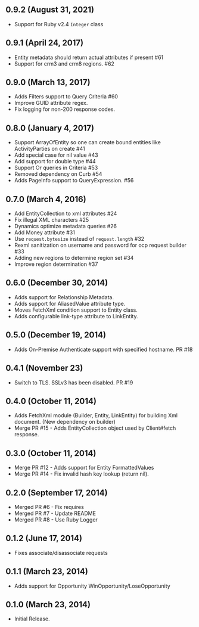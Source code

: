 ## 0.9.2 (August 31, 2021)
* Support for Ruby v2.4 `Integer` class

## 0.9.1 (April 24, 2017)
* Entity metadata should return actual attributes if present #61
* Support for crm3 and crm8 regions. #62

## 0.9.0 (March 13, 2017)
* Adds Filters support to Query Criteria #60
* Improve GUID attribute regex.
* Fix logging for non-200 response codes.

## 0.8.0 (January 4, 2017)
* Support ArrayOfEntity so one can create bound entities like ActivityParties on create #41
* Add special case for nil value #43
* Add support for double type #44
* Support Or queries in Criteria #53
* Removed dependency on Curb #54
* Adds PageInfo support to QueryExpression. #56

## 0.7.0 (March 4, 2016)
* Add EntityCollection to xml attributes #24
* Fix illegal XML characters #25
* Dynamics optimize metadata queries #26
* Add Money attribute #31
* Use `request.bytesize` instead of `request.length` #32
* Rexml sanitization on username and password for ocp request builder #33
* Adding new regions to determine region set #34
* Improve region determination #37

## 0.6.0 (December 30, 2014)

* Adds support for Relationship Metadata.
* Adds support for AliasedValue attribute type.
* Moves FetchXml condition support to Entity class.
* Adds configurable link-type attribute to LinkEntity.

## 0.5.0 (December 19, 2014)

* Adds On-Premise Authenticate support with specified hostname. PR #18

## 0.4.1 (November 23)

* Switch to TLS. SSLv3 has been disabled. PR #19

## 0.4.0 (October 11, 2014)

* Adds FetchXml module (Builder, Entity, LinkEntity) for building Xml document. (New dependency on builder)
* Merge PR #15 - Adds EntityCollection object used by Client#fetch response.

## 0.3.0 (October 11, 2014)

* Merge PR #12 - Adds support for Entity FormattedValues
* Merge PR #14 - Fix invalid hash key lookup (return nil).

## 0.2.0 (September 17, 2014)

*  Merged PR #6 - Fix requires
*  Merged PR #7 - Update README
*  Merged PR #8 - Use Ruby Logger

## 0.1.2 (June 17, 2014)

*   Fixes associate/disassociate requests

## 0.1.1 (March 23, 2014)

*   Adds support for Opportunity WinOpportunity/LoseOpportunity

## 0.1.0 (March 23, 2014)

*   Initial Release.
